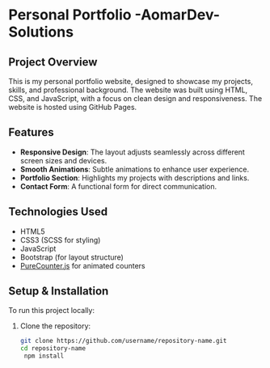 # Personal Portfolio -AomarDev-Solutions

## Project Overview
This is my personal portfolio website, designed to showcase my projects, skills, and professional background. The website was built using HTML, CSS, and JavaScript, with a focus on clean design and responsiveness. The website is hosted using GitHub Pages.

## Features
- **Responsive Design**: The layout adjusts seamlessly across different screen sizes and devices.
- **Smooth Animations**: Subtle animations to enhance user experience.
- **Portfolio Section**: Highlights my projects with descriptions and links.
- **Contact Form**: A functional form for direct communication.

## Technologies Used
- HTML5
- CSS3 (SCSS for styling)
- JavaScript
- Bootstrap (for layout structure)
- [PureCounter.js](https://srexi.github.io/purecounterjs/) for animated counters

## Setup & Installation
To run this project locally:
1. Clone the repository:
   ```bash
   git clone https://github.com/username/repository-name.git
   cd repository-name
    npm install

